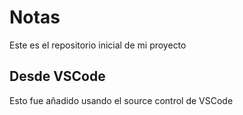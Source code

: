 # Notas
Este es el repositorio inicial de mi proyecto

## Desde VSCode
Esto fue añadido usando el source control de VSCode